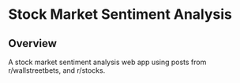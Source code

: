 # Stock Market Sentiment Analysis

## Overview
A stock market sentiment analysis web app using posts from r/wallstreetbets, and r/stocks.
